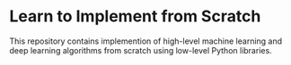 # Learn to Implement from Scratch
This repository contains implemention of high-level machine learning and deep learning algorithms from scratch using low-level Python libraries.
